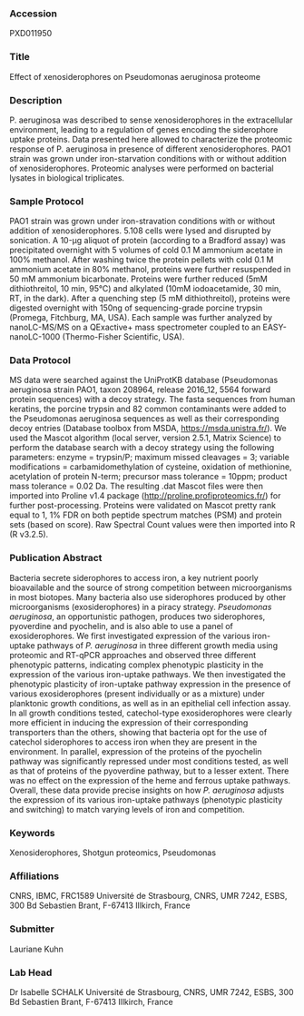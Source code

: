 ### Accession
PXD011950

### Title
Effect of xenosiderophores on Pseudomonas aeruginosa proteome

### Description
P. aeruginosa was described to sense xenosiderophores in the extracellular environment, leading to a regulation of genes encoding the siderophore uptake proteins. Data presented here allowed to characterize the proteomic response of P. aeruginosa in presence of different xenosiderophores. PAO1 strain was grown under iron-starvation conditions with or without addition of xenosiderophores. Proteomic analyses were performed on bacterial lysates in biological triplicates.

### Sample Protocol
PAO1 strain was grown under iron-stravation conditions with or without addition of xenosiderophores. 5.108 cells were lysed and disrupted by sonication. A 10-µg aliquot of protein (according to a Bradford assay) was precipitated overnight with 5 volumes of cold 0.1 M ammonium acetate in 100% methanol. After washing twice the protein pellets with cold 0.1 M ammonium acetate in 80% methanol, proteins were further resuspended in 50 mM ammonium bicarbonate. Proteins were further reduced (5mM dithiothreitol, 10 min, 95°C) and alkylated (10mM iodoacetamide, 30 min, RT, in the dark). After a quenching step (5 mM dithiothreitol), proteins were digested overnight with 150ng of sequencing-grade porcine trypsin (Promega, Fitchburg, MA, USA). Each sample was further analyzed by nanoLC-MS/MS on a QExactive+ mass spectrometer coupled to an EASY-nanoLC-1000 (Thermo-Fisher Scientific, USA).

### Data Protocol
MS data were searched against the UniProtKB database (Pseudomonas aeruginosa strain PAO1, taxon 208964, release 2016_12, 5564 forward protein sequences) with a decoy strategy. The fasta sequences from human keratins, the porcine trypsin and 82 common contaminants were added to the Pseudomonas aeruginosa sequences as well as their corresponding decoy entries (Database toolbox from MSDA, https://msda.unistra.fr/). We used the Mascot algorithm (local server, version 2.5.1, Matrix Science) to perform the database search with a decoy strategy using the following parameters: enzyme = trypsin/P; maximum missed cleavages = 3; variable modifications = carbamidomethylation of cysteine, oxidation of methionine, acetylation of protein N-term; precursor mass tolerance = 10ppm; product mass tolerance = 0.02 Da. The resulting .dat Mascot files were then imported into Proline v1.4 package (http://proline.profiproteomics.fr/) for further post-processing. Proteins were validated on Mascot pretty rank equal to 1, 1% FDR on both peptide spectrum matches (PSM) and protein sets (based on score). Raw Spectral Count values were then imported into R (R v3.2.5).

### Publication Abstract
Bacteria secrete siderophores to access iron, a key nutrient poorly bioavailable and the source of strong competition between microorganisms in most biotopes. Many bacteria also use siderophores produced by other microorganisms (exosiderophores) in a piracy strategy. <i>Pseudomonas aeruginosa</i>, an opportunistic pathogen, produces two siderophores, pyoverdine and pyochelin, and is also able to use a panel of exosiderophores. We first investigated expression of the various iron-uptake pathways of <i>P. aeruginosa</i> in three different growth media using proteomic and RT-qPCR approaches and observed three different phenotypic patterns, indicating complex phenotypic plasticity in the expression of the various iron-uptake pathways. We then investigated the phenotypic plasticity of iron-uptake pathway expression in the presence of various exosiderophores (present individually or as a mixture) under planktonic growth conditions, as well as in an epithelial cell infection assay. In all growth conditions tested, catechol-type exosiderophores were clearly more efficient in inducing the expression of their corresponding transporters than the others, showing that bacteria opt for the use of catechol siderophores to access iron when they are present in the environment. In parallel, expression of the proteins of the pyochelin pathway was significantly repressed under most conditions tested, as well as that of proteins of the pyoverdine pathway, but to a lesser extent. There was no effect on the expression of the heme and ferrous uptake pathways. Overall, these data provide precise insights on how <i>P. aeruginosa</i> adjusts the expression of its various iron-uptake pathways (phenotypic plasticity and switching) to match varying levels of iron and competition.

### Keywords
Xenosiderophores, Shotgun proteomics, Pseudomonas

### Affiliations
CNRS, IBMC, FRC1589
Université de Strasbourg, CNRS, UMR 7242, ESBS, 300 Bd Sebastien Brant, F-67413 Illkirch, France

### Submitter
Lauriane Kuhn

### Lab Head
Dr Isabelle SCHALK
Université de Strasbourg, CNRS, UMR 7242, ESBS, 300 Bd Sebastien Brant, F-67413 Illkirch, France


